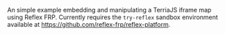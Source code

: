 An simple example embedding and manipulating a TerriaJS iframe map using Reflex FRP. Currently requires the `try-reflex` sandbox environment available at https://github.com/reflex-frp/reflex-platform.
